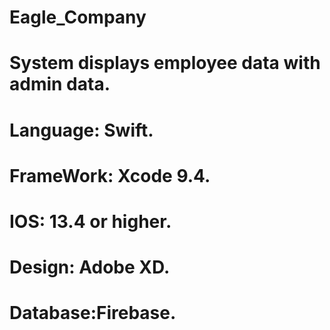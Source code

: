 # Eagle_Company
# System displays employee data with admin data.
# Language: Swift.
# FrameWork: Xcode 9.4.
# IOS: 13.4 or higher.
# Design: Adobe XD.
# Database:Firebase.
